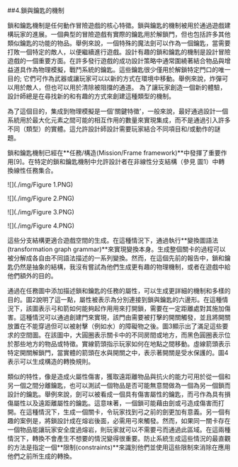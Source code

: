 ##4.鎖與鑰匙的機制

鎖和鑰匙機制是任何動作冒險遊戲的核心特徵。鎖與鑰匙的機制被用於通過遊戲建構玩家的進展。一個典型的冒險遊戲有實際的鑰匙用於解鎖門，但也包括許多其他類似鑰匙的功能的物品。舉例來說，一個特殊的魔法劍可以作為一個鑰匙，當需要打敗一個特定的敵人，以便繼續進行遊戲。設計有趣的鎖和鑰匙的機制是設計冒險遊戲的一個重要方面。在許多發行遊戲的成功設計策略中通常圍繞著結合物品與增益道具作為物理模擬，戰鬥系統的鑰匙。這些鑰匙很少僅用於解鎖特定門口的唯一目的; 它們可作為武器或讓玩家可以以新的方式在環境中移動。舉例來說，炸彈可以用於敵人，但也可以用於清除被阻擋的通道。 為了讓玩家創造一個新的體驗，設計師總是在尋找新的和有趣的方式來創建這種類型的機制。

為了這個目的，集成到物理模擬是一個'關鍵特徵'，一般來說，最好通過設計一個系統用於最大化元素之間可能的相互作用的數量來實現集成，而不是通過引入許多不同（類型）的實體。這允許設計師設計需要玩家結合不同項目和/或動作的謎題。

鎖和鑰匙機制已經在**任務/構造(Mission/Frame framework)**中發揮了重要作用[9]。在特定的鎖和鑰匙機制中允許設計者在非線性分支結構（參見 圖1）中轉換線性任務集合。

![](./img/Figure 1.PNG)

![](./img/Figure 2.PNG)

![](./img/Figure 3.PNG)

![](./img/Figure 4.PNG)

這些分支結構更適合遊戲空間的生成。在這種情況下，通過執行**變換圖語法(transformation graph grammar)**來實現變換本身。生成整個關卡的過程可以被分解成各自由不同語法描述的一系列變換。然而，在這個先前的報告中，鎖和鑰匙仍然是抽象的結構，我沒有嘗試為他們生成更有趣的物理機制，或者在遊戲中給他們額外的目的。

通過在任務圖中添加描述鎖和鑰匙的任務的屬性，可以生成更詳細的機制和多樣的目的。圖2說明了這一點，屬性被表示為分別連接到鎖與鑰匙的六邊形。在這種情況下，該圖表示弓和箭如何能夠起作用用來打開鎖，需要在一定距離處對其施加傷害。這種情況可以通過創建門來實現，該門由需要被打擊的開關觸發，並且將開關放置在不能穿過但可以被射擊（例如水）的障礙物之後。圖3顯示出了滿足這些要求的空間圖。在該圖中，大圓圈表示關卡中的不同房間或地方，而黑色圓圈表示位於那些地方的物品或特徵。實線箭頭指示玩家如何在地點之間移動。虛線箭頭表示特定開關解鎖門，當實體的箭頭在水與開關之中，表示著開關是受水保護的。圖4表示可以生成構造的轉換規則。

類似的特性，像是造成火屬性傷害，獲取遠距離物品與抗火的能力可用於從一個和另一個之間分離鑰匙，也可以測試一個物品是否可能無意間做為一個為另一個鎖而設計的鑰匙。舉例來說，劍可以被看成一個具有傷害屬性的鑰匙，而弓作為具有損傷屬性以及遠距離屬性的鑰匙。這意味著，一個鎖可能藉由劍或弓造成傷害而打開。在這種情況下，生成一個關卡，令玩家找到弓之前的劍更加有意義。另一個有趣的案例是，將鎖設計成在熔岩後面，必需用弓來觸發。然而，如果同一關卡存在一個物品能讓玩家安全度過熔岩，則玩家就可以不需要弓而通過此區域。在這兩種情況下，轉換不會產生不想要的情況變得很重要。防止系統生成這些情況的最直觀的方法是指定一個**限制(constraints)**來識別他們並使用這些限制來消除在應用他們之前所生成的轉換。
